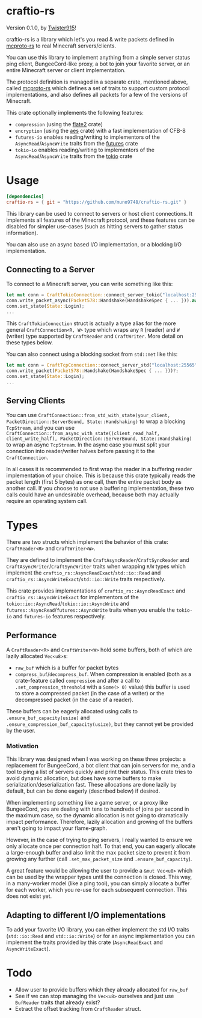 # craftio-rs

Version 0.1.0, by [Twister915](https://github.com/Twister915)!

craftio-rs is a library which let's you read & write packets defined in [mcproto-rs](https://github.com/Twister915/mcproto-rs) 
to real Minecraft servers/clients.

You can use this library to implement anything from a simple server status ping client, BungeeCord-like proxy, a bot 
to join your favorite server, or an entire Minecraft server or client implementation.

The protocol definition is managed in a separate crate, mentioned above, called [mcproto-rs](https://github.com/Twister915/mcproto-rs)
which defines a set of traits to support custom protocol implementations, and also defines all packets for a few of the 
versions of Minecraft.

This crate optionally implements the following features:
* `compression` (using the [flate2](https://crates.io/crates/flate2) crate)
* `encryption` (using the [aes](https://crates.io/crates/aes) crate) with a fast implementation of CFB-8
* `futures-io` enables reading/writing to implementors of the `AsyncRead`/`AsyncWrite` traits from the 
  [futures](https://crates.io/crates/futures) crate
* `tokio-io` enables reading/writing to implementors of the `AsyncRead`/`AsyncWrite` traits from the 
  [tokio](https://crates.io/crates/tokio) crate

# Usage

```toml
[dependencies]
craftio-rs = { git = "https://github.com/muno9748/craftio-rs.git" }
```

This library can be used to connect to servers or host client connections. It implements all features of the Minecraft
protocol, and these features can be disabled for simpler use-cases (such as hitting servers to gather status information).

You can also use an async based I/O implementation, or a blocking I/O implementation.

## Connecting to a Server

To connect to a Minecraft server, you can write something like this:

```rust
let mut conn = CraftTokioConnection::connect_server_tokio("localhost:25565").await?;
conn.write_packet_async(Packet578::Handshake(HandshakeSpec { ... })).await?;
conn.set_state(State::Login);
...
```

This `CraftTokioConnection` struct is actually a type alias for the more general `CraftConnection<R, W>` type which wraps
any `R` (reader) and `W` (writer) type supported by `CraftReader` and `CraftWriter`. More detail on these types below.

You can also connect using a blocking socket from `std::net` like this:

```rust
let mut conn = CraftTcpConnection::connect_server_std("localhost:25565")?;
conn.write_packet(Packet578::Handshake(HandshakeSpec { ... }))?;
conn.set_state(State::Login);
...
```

## Serving Clients

You can use `CraftConnection::from_std_with_state(your_client, PacketDirection::ServerBound, State::Handshaking)` to wrap
a blocking `TcpStream`, and you can use `CraftConnection::from_async_with_state((client_read_half, client_write_half), PacketDirection::ServerBound, State::Handshaking)`
to wrap an async `TcpStream`. In the async case you must split your connection into reader/writer halves before passing it to the 
`CraftConnection`.

In all cases it is recommended to first wrap the reader in a buffering reader implementation of your choice. This is because
this crate typically reads the packet length (first 5 bytes) as one call, then the entire packet body as another call. If
you choose to not use a buffering implementation, these two calls could have an undesirable overhead, because both may actually
require an operating system call.

# Types

There are two structs which implement the behavior of this crate: `CraftReader<R>` and `CraftWriter<W>`.

They are defined to implement the `CraftAsyncReader`/`CraftSyncReader` and `CraftAsyncWriter`/`CraftSyncWriter` traits
when wrapping `R`/`W` types which implement the `craftio_rs::AsyncReadExact`/`std::io::Read` and 
`craftio_rs::AsyncWriteExact`/`std::io::Write` traits respectively.

This crate provides implementations of `craftio_rs::AsyncReadExact` and `craftio_rs::AsyncWriteExact` for implementors of
the `tokio::io::AsyncRead`/`tokio::io::AsyncWrite` and `futures::AsyncRead`/`futures::AsyncWrite` traits when you enable 
the `tokio-io` and `futures-io` features respectively.

## Performance

A `CraftReader<R>` and `CraftWriter<W>` hold some buffers, both of which are lazily allocated `Vec<u8>`s:
* `raw_buf` which is a buffer for packet bytes
* `compress_buf`/`decompress_buf`. When compression is enabled (both as a crate-feature called `compression` and after 
  a call to `.set_compression_threshold` with a `Some(> 0)` value) this buffer is used to store a compressed packet 
  (in the case of a writer) or the decompressed packet (in the case of a reader).

These buffers can be eagerly allocated using calls to `.ensure_buf_capacity(usize)` and `.ensure_compression_buf_capacity(usize)`, 
but they cannot yet be provided by the user.

### Motivation

This library was designed when I was working on these three projects: a replacement for BungeeCord, a bot client that can
join servers for me, and a tool to ping a list of servers quickly and print their status. This crate tries to avoid dynamic
allocation, but does have some buffers to make serialization/deserialization fast. These allocations are done lazily by
default, but can be done eagerly (described below) if desired.

When implementing something like a game server, or a proxy like BungeeCord, you are dealing with tens to hundreds of joins
per second in the maximum case, so the dynamic allocation is not going to dramatically impact performance. Therefore,
lazily allocation and growing of the buffers aren't going to impact your flame-graph.

However, in the case of trying to ping servers, I really wanted to ensure we only allocate once per connection half. To
that end, you can eagerly allocate a large-enough buffer and also limit the max packet size to prevent it from growing
any further (call `.set_max_packet_size` and `.ensure_buf_capacity`).

A great feature would be allowing the user to provide a `&mut Vec<u8>` which can be used by the wrapper types until the
connection is closed. This way, in a many-worker model (like a ping tool), you can simply allocate a buffer for each worker,
which you re-use for each subsequent connection. This does not exist yet.

## Adapting to different I/O implementations

To add your favorite I/O library, you can either implement the std I/O traits (`std::io::Read` and `std::io::Write`) or 
for an async implementation you can implement the traits provided by this crate (`AsyncReadExact` and `AsyncWriteExact`).

# Todo

* Allow user to provide buffers which they already allocated for `raw_buf`
* See if we can stop managing the `Vec<u8>` ourselves and just use `BufReader` traits that already exist?
* Extract the offset tracking from `CraftReader` struct.
